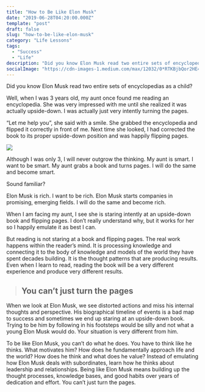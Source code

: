 ```yaml
---
title: "How to Be Like Elon Musk"
date: "2019-06-28T04:20:00.000Z"
template: "post"
draft: false
slug: "how-to-be-like-elon-musk"
category: "Life Lessons"
tags:
  - "Success"
  - "Life"
description: "Did you know Elon Musk read two entire sets of encyclopedias as a child? Well, when I was 3 years old, my aunt once found me reading an encyclopedia."
socialImage: "https://cdn-images-1.medium.com/max/12032/0*RTKBjbQor2HE4lDV"
---
```


Did you know Elon Musk read two entire sets of encyclopedias as a child?

Well, when I was 3 years old, my aunt once found me reading an encyclopedia. She was very impressed with me until she realized it was actually upside-down. I was actually just very intently turning the pages.

“Let me help you”, she said with a smile. She grabbed the encyclopedia and flipped it correctly in front of me. Next time she looked, I had corrected the book to its proper upside-down position and was happily flipping pages.

![](https://cdn-images-1.medium.com/max/12032/0*RTKBjbQor2HE4lDV)

Although I was only 3, I will never outgrow the thinking. My aunt is smart. I want to be smart. My aunt grabs a book and turns pages. I will do the same and become smart.

Sound familiar?

Elon Musk is rich. I want to be rich. Elon Musk starts companies in promising, emerging fields. I will do the same and become rich.

When I am facing my aunt, I see she is staring intently at an upside-down book and flipping pages. I don’t really understand why, but it works for her so I happily emulate it as best I can.

But reading is not staring at a book and flipping pages. The real work happens within the reader’s mind. It is processing knowledge and connecting it to the body of knowledge and models of the world they have spent decades building. It is the thought patterns that are producing results. Even when I learn to read, reading the book will be a very different experience and produce very different results.

> ## You can’t just turn the pages

When we look at Elon Musk, we see distorted actions and miss his internal thoughts and perspective. His biographical timeline of events is a bad map to success and sometimes we end up staring at an upside-down book. Trying to be him by following in his footsteps would be silly and not what a young Elon Musk would do. Your situation is very different from him.

To be like Elon Musk, you can’t do what he does. You have to think like he thinks. What motivates him? How does he fundamentally approach life and the world? How does he think and what does he value? Instead of emulating how Elon Musk deals with subordinates, learn how he thinks about leadership and relationships. Being like Elon Musk means building up the thought processes, knowledge bases, and good habits over years of dedication and effort. You can’t just turn the pages.
